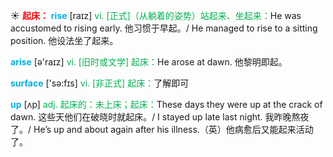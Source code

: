 ☀ <font color="red">**起床：**</font>
<font color="sky blue">**rise**</font> [raɪz] 
<font color="#00b050">vi. [正式]（从躺着的姿势）站起来、坐起来：</font>He was accustomed to rising early. 他习惯于早起。/ He managed to rise to a sitting position. 他设法坐了起来。

<font color="sky blue">**arise**</font> [ə'raɪz] 
<font color="#00b050">vi. [旧时或文学] 起床：</font>He arose at dawn. 他黎明即起。

<font color="sky blue">**surface**</font> ['sə:fɪs] 
<font color="#00b050">vi. [非正式] 起床：</font>了解即可

<font color="sky blue">**up**</font> [ʌp] 
<font color="#00b050">adj. 起床的：未上床；起床：</font>These days they were up at the crack of dawn. 这些天他们在破晓时就起床。/ I stayed up late last night. 我昨晚熬夜了。/ He’s up and about again after his illness.（英）他病愈后又能起来活动了。
